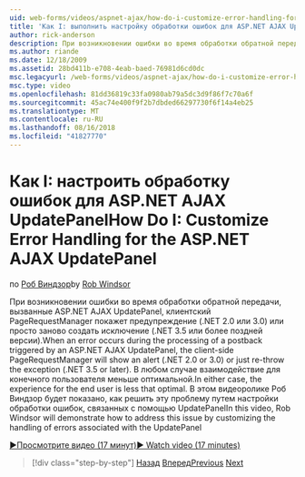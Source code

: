 ```yaml
---
uid: web-forms/videos/aspnet-ajax/how-do-i-customize-error-handling-for-the-aspnet-ajax-updatepanel
title: 'Как I: выполнить настройку обработки ошибок для ASP.NET AJAX UpdatePanel | Документация Майкрософт'
author: rick-anderson
description: При возникновении ошибки во время обработки обратной передачи, вызванные ASP.NET AJAX UpdatePanel, клиентский PageRequestManager покажет предупреждение (. NE...
ms.author: riande
ms.date: 12/18/2009
ms.assetid: 28bd411b-e708-4eab-baed-76981d6cd0dc
msc.legacyurl: /web-forms/videos/aspnet-ajax/how-do-i-customize-error-handling-for-the-aspnet-ajax-updatepanel
msc.type: video
ms.openlocfilehash: 81dd36819c33fa0980ab79a5dc3d9f86f7c70a6f
ms.sourcegitcommit: 45ac74e400f9f2b7dbded66297730f6f14a4eb25
ms.translationtype: MT
ms.contentlocale: ru-RU
ms.lasthandoff: 08/16/2018
ms.locfileid: "41827770"
---
```

<a name="how-do-i-customize-error-handling-for-the-aspnet-ajax-updatepanel"></a><span data-ttu-id="09e7a-103">Как I: настроить обработку ошибок для ASP.NET AJAX UpdatePanel</span><span class="sxs-lookup"><span data-stu-id="09e7a-103">How Do I: Customize Error Handling for the ASP.NET AJAX UpdatePanel</span></span>
====================
<span data-ttu-id="09e7a-104">по [Роб Виндзор](https://twitter.com/robwindsor)</span><span class="sxs-lookup"><span data-stu-id="09e7a-104">by [Rob Windsor](https://twitter.com/robwindsor)</span></span>

<span data-ttu-id="09e7a-105">При возникновении ошибки во время обработки обратной передачи, вызванные ASP.NET AJAX UpdatePanel, клиентский PageRequestManager покажет предупреждение (.NET 2.0 или 3.0) или просто заново создать исключение (.NET 3.5 или более поздней версии).</span><span class="sxs-lookup"><span data-stu-id="09e7a-105">When an error occurs during the processing of a postback triggered by an ASP.NET AJAX UpdatePanel, the client-side PageRequestManager will show an alert (.NET 2.0 or 3.0) or just re-throw the exception (.NET 3.5 or later).</span></span> <span data-ttu-id="09e7a-106">В любом случае взаимодействие для конечного пользователя меньше оптимальной.</span><span class="sxs-lookup"><span data-stu-id="09e7a-106">In either case, the experience for the end user is less that optimal.</span></span> <span data-ttu-id="09e7a-107">В этом видеоролике Роб Виндзор будет показано, как решить эту проблему путем настройки обработки ошибок, связанных с помощью UpdatePanel</span><span class="sxs-lookup"><span data-stu-id="09e7a-107">In this video, Rob Windsor will demonstrate how to address this issue by customizing the handling of errors associated with the UpdatePanel</span></span>

[<span data-ttu-id="09e7a-108">&#9654;Просмотрите видео (17 минут)</span><span class="sxs-lookup"><span data-stu-id="09e7a-108">&#9654; Watch video (17 minutes)</span></span>](https://channel9.msdn.com/Blogs/ASP-NET-Site-Videos/how-do-i-customize-error-handling-for-the-aspnet-ajax-updatepanel)

> [!div class="step-by-step"]
> <span data-ttu-id="09e7a-109">[Назад](set-up-your-development-environment-for-aspnet-20.md)
> [Вперед](how-do-i-use-aspnet-ajax-client-templates.md)</span><span class="sxs-lookup"><span data-stu-id="09e7a-109">[Previous](set-up-your-development-environment-for-aspnet-20.md)
[Next](how-do-i-use-aspnet-ajax-client-templates.md)</span></span>
